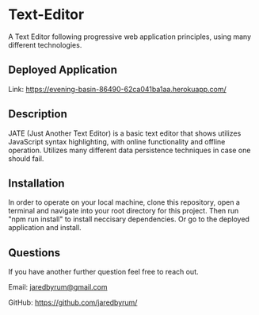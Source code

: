 # Text-Editor

 A Text Editor following progressive web application principles, using many different technologies.

 ## Deployed Application 

 Link: https://evening-basin-86490-62ca041ba1aa.herokuapp.com/

 ## Description 

 JATE (Just Another Text Editor) is a basic text editor that shows utilizes JavaScript syntax highlighting, with online functionality and offline operation. Utilizes many different data persistence techniques in case one should fail. 

 ## Installation 

 In order to operate on your local machine, clone this repository, open a terminal and navigate into your root directory for this project. Then run "npm run install" to install neccisary dependencies. Or go to the deployed application and install. 

 ## Questions 

 If you have another further question feel free to reach out. 

 Email: jaredbyrum@gmail.com

 GitHub: https://github.com/jaredbyrum/

 
